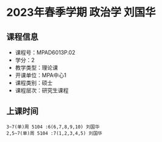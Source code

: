 # 2023年春季学期 政治学 刘国华






## 课程信息

- 课程号：MPAD6013P.02
- 学分：2
- 教学类型：理论课
- 开课单位：MPA中心1
- 课程类别：硕士
- 课程层次：研究生课程

## 上课时间

```
3~7(单)周 5104 :6(6,7,8,9,10) 刘国华
2,5~7(单)周 5104 :7(1,2,3,4,5) 刘国华
```

